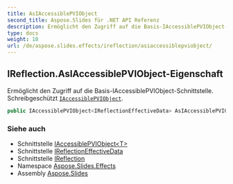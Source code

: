 ```yaml
---
title: AsIAccessiblePVIObject
second_title: Aspose.Slides für .NET API Referenz
description: Ermöglicht den Zugriff auf die Basis-IAccessiblePVIObject-Schnittstelle. Schreibgeschütztes IAccessiblePVIObject aspose.slides/iaccessiblepviobject-1.
type: docs
weight: 10
url: /de/aspose.slides.effects/ireflection/asiaccessiblepviobject/
---
```


## IReflection.AsIAccessiblePVIObject-Eigenschaft

Ermöglicht den Zugriff auf die Basis-IAccessiblePVIObject-Schnittstelle. Schreibgeschützt [`IAccessiblePVIObject`](../../../aspose.slides/iaccessiblepviobject-1).

```csharp
public IAccessiblePVIObject<IReflectionEffectiveData> AsIAccessiblePVIObject { get; }
```

### Siehe auch

* Schnittstelle [IAccessiblePVIObject&lt;T&gt;](../../../aspose.slides/iaccessiblepviobject-1)
* Schnittstelle [IReflectionEffectiveData](../../ireflectioneffectivedata)
* Schnittstelle [IReflection](../../ireflection)
* Namespace [Aspose.Slides.Effects](../../ireflection)
* Assembly [Aspose.Slides](../../../)

<!-- DO NOT EDIT: generiert von xmldocmd für Aspose.Slides.dll -->